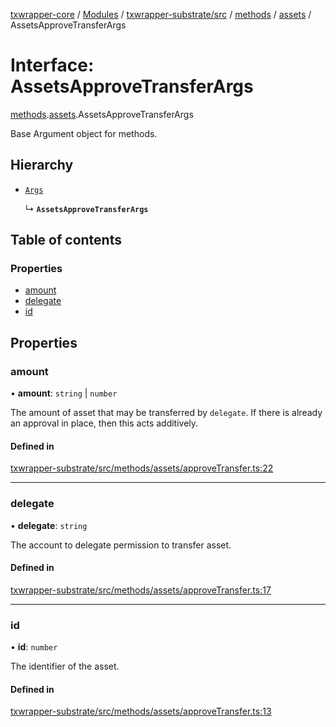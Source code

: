 [txwrapper-core](../README.md) / [Modules](../modules.md) / [txwrapper-substrate/src](../modules/txwrapper_substrate_src.md) / [methods](../modules/txwrapper_substrate_src.methods.md) / [assets](../modules/txwrapper_substrate_src.methods.assets.md) / AssetsApproveTransferArgs

# Interface: AssetsApproveTransferArgs

[methods](../modules/txwrapper_substrate_src.methods.md).[assets](../modules/txwrapper_substrate_src.methods.assets.md).AssetsApproveTransferArgs

Base Argument object for methods.

## Hierarchy

- [`Args`](../modules/txwrapper_core_src.md#args)

  ↳ **`AssetsApproveTransferArgs`**

## Table of contents

### Properties

- [amount](txwrapper_substrate_src.methods.assets.AssetsApproveTransferArgs.md#amount)
- [delegate](txwrapper_substrate_src.methods.assets.AssetsApproveTransferArgs.md#delegate)
- [id](txwrapper_substrate_src.methods.assets.AssetsApproveTransferArgs.md#id)

## Properties

### amount

• **amount**: `string` \| `number`

The amount of asset that may be transferred by `delegate`. If there is
already an approval in place, then this acts additively.

#### Defined in

[txwrapper-substrate/src/methods/assets/approveTransfer.ts:22](https://github.com/paritytech/txwrapper-core/blob/fe8eeb2/packages/txwrapper-substrate/src/methods/assets/approveTransfer.ts#L22)

___

### delegate

• **delegate**: `string`

The account to delegate permission to transfer asset.

#### Defined in

[txwrapper-substrate/src/methods/assets/approveTransfer.ts:17](https://github.com/paritytech/txwrapper-core/blob/fe8eeb2/packages/txwrapper-substrate/src/methods/assets/approveTransfer.ts#L17)

___

### id

• **id**: `number`

The identifier of the asset.

#### Defined in

[txwrapper-substrate/src/methods/assets/approveTransfer.ts:13](https://github.com/paritytech/txwrapper-core/blob/fe8eeb2/packages/txwrapper-substrate/src/methods/assets/approveTransfer.ts#L13)
